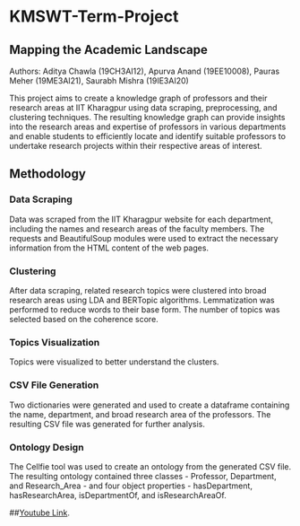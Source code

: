 # KMSWT-Term-Project

## Mapping the Academic Landscape
Authors: Aditya Chawla (19CH3AI12), Apurva Anand (19EE10008), Pauras Meher (19ME3AI21), Saurabh Mishra (19IE3AI20)

This project aims to create a knowledge graph of professors and their research areas at IIT Kharagpur using data scraping, preprocessing, and clustering techniques. The resulting knowledge graph can provide insights into the research areas and expertise of professors in various departments and enable students to efficiently locate and identify suitable professors to undertake research projects within their respective areas of interest.

## Methodology
### Data Scraping
Data was scraped from the IIT Kharagpur website for each department, including the names and research areas of the faculty members. The requests and BeautifulSoup modules were used to extract the necessary information from the HTML content of the web pages.

### Clustering
After data scraping, related research topics were clustered into broad research areas using LDA and BERTopic algorithms. Lemmatization was performed to reduce words to their base form. The number of topics was selected based on the coherence score.

### Topics Visualization
Topics were visualized to better understand the clusters.

### CSV File Generation
Two dictionaries were generated and used to create a dataframe containing the name, department, and broad research area of the professors. The resulting CSV file was generated for further analysis.

### Ontology Design
The Cellfie tool was used to create an ontology from the generated CSV file. The resulting ontology contained three classes - Professor, Department, and Research_Area - and four object properties - hasDepartment, hasResearchArea, isDepartmentOf, and isResearchAreaOf.

##[Youtube Link](https://youtu.be/MMKfNg-jZus).
